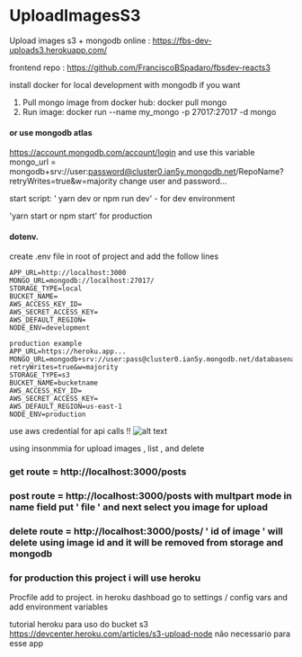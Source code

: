 # UploadImagesS3
Upload  images s3 + mongodb
online :   https://fbs-dev-uploads3.herokuapp.com/

frontend repo : https://github.com/FranciscoBSpadaro/fbsdev-reacts3

install docker for local development with mongodb if you want

1. Pull mongo image from docker hub: docker pull mongo
2. Run image: docker run --name my_mongo -p 27017:27017 -d mongo
#### or use mongodb atlas
https://account.mongodb.com/account/login
and use this variable
mongo_url  = mongodb+srv://user:password@cluster0.ian5y.mongodb.net/RepoName?retryWrites=true&w=majority
change user and password...

start script: ' yarn dev  or npm run dev'   - for dev environment

'yarn start or npm start' for production

#### dotenv.
create .env file in root of project and add the follow lines

````
APP_URL=http://localhost:3000
MONGO_URL=mongodb://localhost:27017/   
STORAGE_TYPE=local
BUCKET_NAME=
AWS_ACCESS_KEY_ID=
AWS_SECRET_ACCESS_KEY=
AWS_DEFAULT_REGION=
NODE_ENV=development

production example
APP_URL=https://heroku.app...
MONGO_URL=mongodb+srv://user:pass@cluster0.ian5y.mongodb.net/databasename?retryWrites=true&w=majority
STORAGE_TYPE=s3
BUCKET_NAME=bucketname
AWS_ACCESS_KEY_ID=
AWS_SECRET_ACCESS_KEY=
AWS_DEFAULT_REGION=us-east-1
NODE_ENV=production
````
  
use aws credential for api calls !!
![alt text](https://fbsdevuploads.s3.us-east-1.amazonaws.com/awscredentialapicalls.jpg?response-content-disposition=inline&X-Amz-Security-Token=IQoJb3JpZ2luX2VjECcaCXNhLWVhc3QtMSJHMEUCIQC6MU7uLGpw5pxihvrPFShKNT%2Fzpj%2FrIG7KN9aIUu0riAIgU1hVHAjQMndd5ZxFQVIlUue%2FfSmEbydS9dvrJQ8BYWwq%2BgIIMBABGgw2MzUxOTYzMTcxMTciDPbmCbWhtaxPyG29FirXAuLUx9jrTjvNxiuhFKtMrEVOJN%2Fhb%2FafrgWDcClmr6T9xr9uT95W%2Bf0WryWvIdlN1VaLWtAjsj4D9upsIhDouhAXHJvXKP1T0fQkMbs95Q85f0A1CVQ6NY32wSPDV4XgvGlvl4Cv9gczGadmV0DkvLmSXaxl7FcYd1e6GSMPu6yyXZG8IWWJOk9Ir0d8W8%2BpBlgqgFQbiYHcZGaUY5FzytbrpY85sly4hLh0hFALH7kW6I08no1JufqAMltovqcAyQcI1B6ntQY%2FW%2FPCzPvWQeoyezQfF3PoOIeNY7FSd8%2FS9ZtFiJTWiPnjMGtBnwRYfrX3IWSvlT29VFb4WIF%2B8mSkir8U0mrFhIF3ApbSL%2FPaaTiT7%2BcDYsUUiUtf4H4vRP%2BfPXw%2B%2BsmAHXZfLY9Xp38DEH5T4NerTUM%2FxR9Cl4nwIvK7suTWuWdA%2Fd9KZ7NAnUPY7oMINxow%2BOz1hwY6swI0hhWsEbJNFppVeZKMbWYiJINtmRdzLqhzYKBQqablx2TmN%2B1IGex5qJ2yTdp2%2BMyEk2pn4zRMNS86TSSixmejVBattbUxnCYoH%2BpiT9h4vKF7z6EMNSa4%2BRLPNq6UvjrApD%2BqFZdFqubP2jX25cyQVtvQWyDTKD6dIbabfPAO10NoObC4NHeHP0wVOe9W7epUqD3MnKGykLnihlstre%2FSk%2FRGR4wmCZg%2F1LCcfmWeOQ7Je0UWxtHfPbjgvAZ2Bn%2FKnXoJKT%2FcWIP25tW23nss896uSgM1yucmKRzaPZim9h5CG%2FWgfxaf7mkxPqEOHtFbrkcrftxdPHoZvuyxJiVIXSx2Iv5fC8FqkIDv1yOcpEPYZPifl8h4sV3%2FAZ7rKOfl%2F%2Bn89m2EHP9qcDFF8Ag%2BHJfQ&X-Amz-Algorithm=AWS4-HMAC-SHA256&X-Amz-Date=20210725T163440Z&X-Amz-SignedHeaders=host&X-Amz-Expires=300&X-Amz-Credential=ASIAZHZFGTW6XVKWQ5YE%2F20210725%2Fus-east-1%2Fs3%2Faws4_request&X-Amz-Signature=8ef17e1a7d29cd14d033d62611a3425e6b31622fa58c87f3717645ffc2f7ea25)

using insonmmia for upload images , list , and delete 

### get route = http://localhost:3000/posts

### post route = http://localhost:3000/posts  with multpart mode  in name field put ' file '  and next select you image for upload

### delete route = http://localhost:3000/posts/ ' id of image ' will delete using image id  and it will be removed from storage and mongodb

### for production this project i will use heroku
Procfile add to project.
in heroku dashboad go to settings / config vars and add environment variables




tutorial heroku para uso do bucket s3  https://devcenter.heroku.com/articles/s3-upload-node
não necessario para esse app
